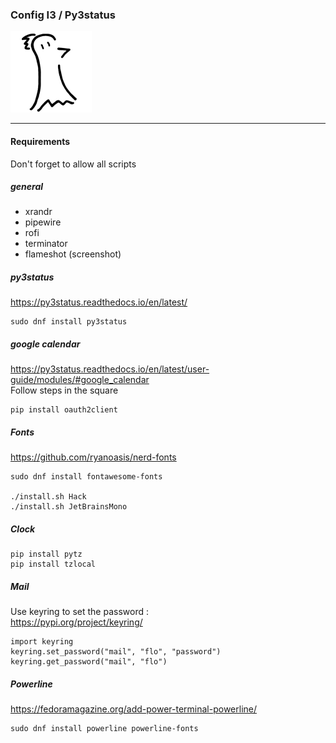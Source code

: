 ### Config I3 / Py3status

![Logo FLinguenheld](https://raw.githubusercontent.com/FLinguenheld/dotfiles/main/forelif.png "Pouet")

****
#### Requirements

Don't forget to allow all scripts

##### general
- xrandr
- pipewire  
- rofi  
- terminator  
- flameshot   (screenshot)  

##### py3status
https://py3status.readthedocs.io/en/latest/  

    sudo dnf install py3status

##### google calendar
https://py3status.readthedocs.io/en/latest/user-guide/modules/#google_calendar  
Follow steps in the square  

    pip install oauth2client

##### Fonts
https://github.com/ryanoasis/nerd-fonts  

    sudo dnf install fontawesome-fonts

    ./install.sh Hack
    ./install.sh JetBrainsMono

##### Clock
    pip install pytz
    pip install tzlocal

##### Mail
Use keyring to set the password :  
https://pypi.org/project/keyring/  

    import keyring  
    keyring.set_password("mail", "flo", "password")  
    keyring.get_password("mail", "flo")  


##### Powerline
https://fedoramagazine.org/add-power-terminal-powerline/  

    sudo dnf install powerline powerline-fonts
